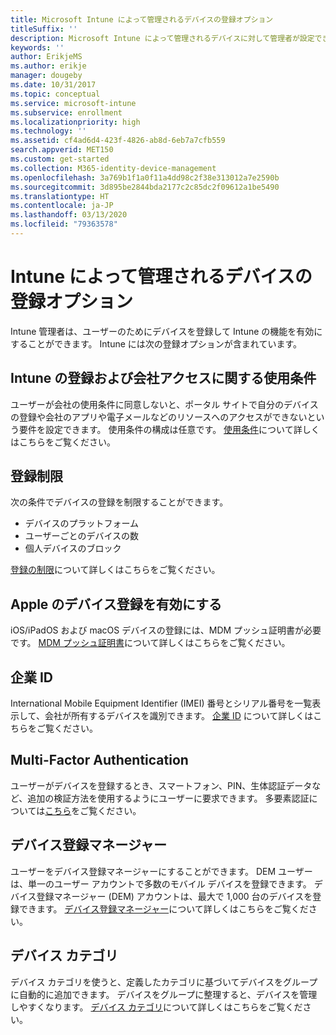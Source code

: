 ```yaml
---
title: Microsoft Intune によって管理されるデバイスの登録オプション
titleSuffix: ''
description: Microsoft Intune によって管理されるデバイスに対して管理者が設定できる登録オプションの一覧。
keywords: ''
author: ErikjeMS
ms.author: erikje
manager: dougeby
ms.date: 10/31/2017
ms.topic: conceptual
ms.service: microsoft-intune
ms.subservice: enrollment
ms.localizationpriority: high
ms.technology: ''
ms.assetid: cf4ad6d4-423f-4826-ab8d-6eb7a7cfb559
search.appverid: MET150
ms.custom: get-started
ms.collection: M365-identity-device-management
ms.openlocfilehash: 3a769b1f1a0f11a4dd98c2f38e313012a7e2590b
ms.sourcegitcommit: 3d895be2844bda2177c2c85dc2f09612a1be5490
ms.translationtype: HT
ms.contentlocale: ja-JP
ms.lasthandoff: 03/13/2020
ms.locfileid: "79363578"
---
```

# <a name="enrollment-options-for-devices-managed-by-intune"></a>Intune によって管理されるデバイスの登録オプション

Intune 管理者は、ユーザーのためにデバイスを登録して Intune の機能を有効にすることができます。  Intune には次の登録オプションが含まれています。

## <a name="terms-and-conditions"></a>Intune の登録および会社アクセスに関する使用条件

ユーザーが会社の使用条件に同意しないと、ポータル サイトで自分のデバイスの登録や会社のアプリや電子メールなどのリソースへのアクセスができないという要件を設定できます。 使用条件の構成は任意です。 [使用条件](terms-and-conditions-create.md)について詳しくはこちらをご覧ください。

## <a name="enrollment-restrictions"></a>登録制限

次の条件でデバイスの登録を制限することができます。
- デバイスのプラットフォーム
- ユーザーごとのデバイスの数
- 個人デバイスのブロック

[登録の制限](enrollment-restrictions-set.md)について詳しくはこちらをご覧ください。

## <a name="enable-apple-device-enrollment"></a>Apple のデバイス登録を有効にする

iOS/iPadOS および macOS デバイスの登録には、MDM プッシュ証明書が必要です。 [MDM プッシュ証明書](apple-mdm-push-certificate-get.md)について詳しくはこちらをご覧ください。

## <a name="corporate-identifiers"></a>企業 ID

International Mobile Equipment Identifier (IMEI) 番号とシリアル番号を一覧表示して、会社が所有するデバイスを識別できます。 [企業 ID](corporate-identifiers-add.md) について詳しくはこちらをご覧ください。
## <a name="multi-factor-authentication"></a>Multi-Factor Authentication

ユーザーがデバイスを登録するとき、スマートフォン、PIN、生体認証データなど、追加の検証方法を使用するようにユーザーに要求できます。 多要素認証については[こちら](multi-factor-authentication.md)をご覧ください。

## <a name="device-enrollment-manager"></a>デバイス登録マネージャー
ユーザーをデバイス登録マネージャーにすることができます。  DEM ユーザーは、単一のユーザー アカウントで多数のモバイル デバイスを登録できます。 デバイス登録マネージャー (DEM) アカウントは、最大で 1,000 台のデバイスを登録できます。 [デバイス登録マネージャー](device-enrollment-manager-enroll.md)について詳しくはこちらをご覧ください。

## <a name="device-categories"></a>デバイス カテゴリ

デバイス カテゴリを使うと、定義したカテゴリに基づいてデバイスをグループに自動的に追加できます。 デバイスをグループに整理すると、デバイスを管理しやすくなります。 [デバイス カテゴリ](device-group-mapping.md)について詳しくはこちらをご覧ください。
